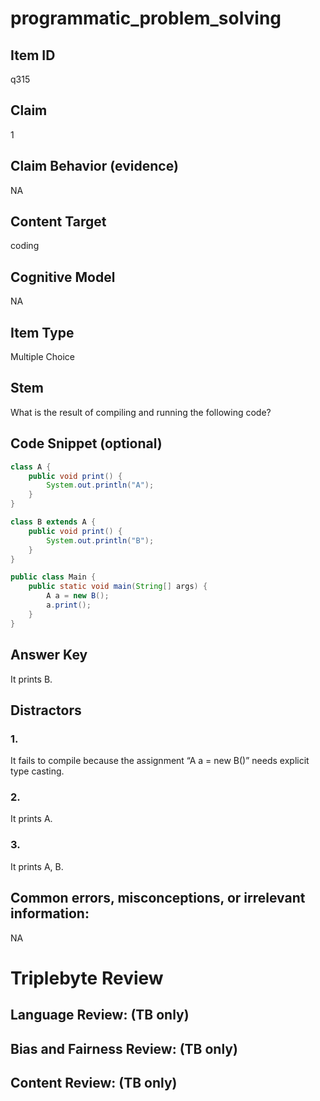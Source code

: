 # programmatic_problem_solving

## Item ID
q315

## Claim
1

## Claim Behavior (evidence)
NA

## Content Target
coding

## Cognitive Model
NA

## Item Type
Multiple Choice

## Stem
What is the result of compiling and running the following code?

## Code Snippet (optional)
```java
class A {
    public void print() {
        System.out.println("A");
    }
}

class B extends A {
    public void print() {
        System.out.println("B");
    }
}

public class Main {
    public static void main(String[] args) {
        A a = new B();
        a.print();
    }
}
```

## Answer Key
It prints B.

## Distractors

### 1.
It fails to compile because the assignment “A a = new B()” needs explicit type casting.

### 2.
It prints A.

### 3.
It prints A, B.

## Common errors, misconceptions, or irrelevant information:
NA

# Triplebyte Review


## Language Review: (TB only)


## Bias and Fairness Review: (TB only)


## Content Review: (TB only)

